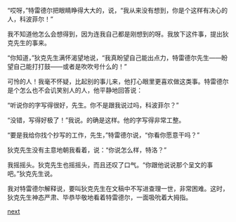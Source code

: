 
“哎呀，”特雷德尔把眼睛睁得大大的，说，“我从来没有想到，你是个这样有决心的人，科波菲尔！”

我不知道他怎么会想得到，因为连我自己都是刚想到的呀。我放下这件事，提出狄克先生的事来。

“你知道，”狄克先生满怀渴望地说，“我真盼望自己能出点力，特雷德尔先生——盼望自己能打打鼓——或者是吹吹号什么的！”

可怜的人！我毫不怀疑，比起别的事儿来，他打心眼里更喜欢做这类事。特雷德尔是个怎么也不会讥笑别人的人，他平静地回答说：

“听说你的字写得很好，先生。你不是跟我说过吗，科波菲尔？”

“没错，写得好极了！”我说。的确是这样。他的字写得非常工整。

“要是我给你找个抄写的工作，先生，”特雷德尔说，“你看你愿意干吗？”

狄克先生没有主意地朝我看着，说：“你说怎么样，特洛？”

我摇摇头。狄克先生也摇摇头，而且还叹了口气。“你跟他说说那个呈文的事吧。”狄克先生说。

我对特雷德尔解释说，要叫狄克先生在文稿中不写进查理一世，非常困难。这时，狄克先生神态严肃、毕恭毕敬地看着特雷德尔，一面吸吮着大拇指。

[next](page468)